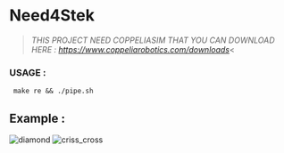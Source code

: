 # Need4Stek
>*THIS PROJECT NEED COPPELIASIM THAT YOU CAN DOWNLOAD HERE :
     https://www.coppeliarobotics.com/downloads*<
### USAGE :
     make re && ./pipe.sh
## Example :
![diamond](https://user-images.githubusercontent.com/65111947/82325880-3c323680-99dc-11ea-8039-fd3267d78051.gif)
![criss_cross](https://user-images.githubusercontent.com/65111947/82326453-23765080-99dd-11ea-8635-1a0cc2cd9195.gif)
